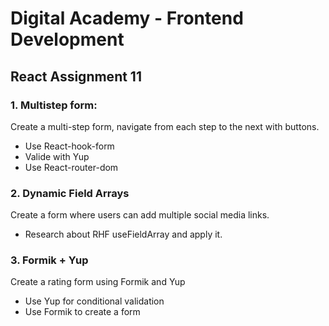 # Digital Academy - Frontend Development

## React Assignment 11

### 1. Multistep form:
Create a multi-step form, navigate from each step to the next with buttons.

- Use React-hook-form
- Valide with Yup
- Use React-router-dom

### 2. Dynamic Field Arrays
Create a form where users can add multiple social media links.

- Research about RHF useFieldArray and apply it.

### 3. Formik + Yup
Create a rating form using Formik and Yup

- Use Yup for conditional validation
- Use Formik to create a form

